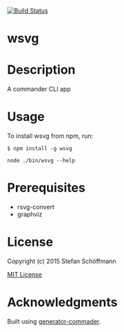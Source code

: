 [![Build Status](https://travis-ci.org/schoeffm/waggly-svg.svg?branch=master)](https://travis-ci.org/schoeffm/waggly-svg)

wsvg
=============

# Description

A commander CLI app

# Usage

To install wsvg from npm, run:

```
$ npm install -g wsvg
```

```node ./bin/wsvg --help```

# Prerequisites

- rsvg-convert
- graphviz

# License

Copyright (c) 2015 Stefan Schöffmann

[MIT License](http://en.wikipedia.org/wiki/MIT_License)

# Acknowledgments

Built using [generator-commader](https://github.com/Hypercubed/generator-commander).
